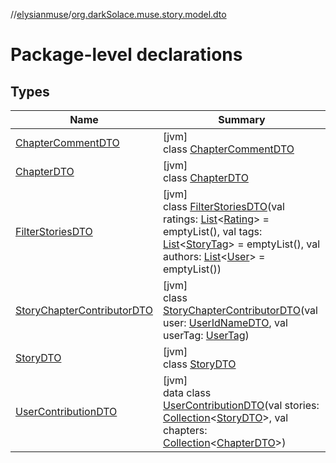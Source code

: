 //[elysianmuse](../../index.md)/[org.darkSolace.muse.story.model.dto](index.md)

# Package-level declarations

## Types

| Name | Summary |
|---|---|
| [ChapterCommentDTO](-chapter-comment-d-t-o/index.md) | [jvm]<br>class [ChapterCommentDTO](-chapter-comment-d-t-o/index.md) |
| [ChapterDTO](-chapter-d-t-o/index.md) | [jvm]<br>class [ChapterDTO](-chapter-d-t-o/index.md) |
| [FilterStoriesDTO](-filter-stories-d-t-o/index.md) | [jvm]<br>class [FilterStoriesDTO](-filter-stories-d-t-o/index.md)(val ratings: [List](https://kotlinlang.org/api/latest/jvm/stdlib/kotlin.collections/-list/index.html)&lt;[Rating](../org.darkSolace.muse.story.model/-rating/index.md)&gt; = emptyList(), val tags: [List](https://kotlinlang.org/api/latest/jvm/stdlib/kotlin.collections/-list/index.html)&lt;[StoryTag](../org.darkSolace.muse.story.model/-story-tag/index.md)&gt; = emptyList(), val authors: [List](https://kotlinlang.org/api/latest/jvm/stdlib/kotlin.collections/-list/index.html)&lt;[User](../org.darkSolace.muse.user.model/-user/index.md)&gt; = emptyList()) |
| [StoryChapterContributorDTO](-story-chapter-contributor-d-t-o/index.md) | [jvm]<br>class [StoryChapterContributorDTO](-story-chapter-contributor-d-t-o/index.md)(val user: [UserIdNameDTO](../org.darkSolace.muse.user.model.dto/-user-id-name-d-t-o/index.md), val userTag: [UserTag](../org.darkSolace.muse.user.model/-user-tag/index.md)) |
| [StoryDTO](-story-d-t-o/index.md) | [jvm]<br>class [StoryDTO](-story-d-t-o/index.md) |
| [UserContributionDTO](-user-contribution-d-t-o/index.md) | [jvm]<br>data class [UserContributionDTO](-user-contribution-d-t-o/index.md)(val stories: [Collection](https://kotlinlang.org/api/latest/jvm/stdlib/kotlin.collections/-collection/index.html)&lt;[StoryDTO](-story-d-t-o/index.md)&gt;, val chapters: [Collection](https://kotlinlang.org/api/latest/jvm/stdlib/kotlin.collections/-collection/index.html)&lt;[ChapterDTO](-chapter-d-t-o/index.md)&gt;) |
